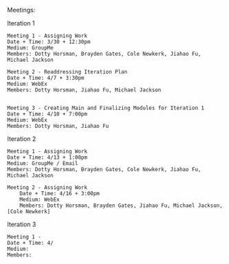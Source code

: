 Meetings: 

Iteration 1

    Meeting 1 - Assigning Work
    Date + Time: 3/30 + 12:30pm
    Medium: GroupMe
    Members: Dotty Horsman, Brayden Gates, Cole Newkerk, Jiahao Fu, Michael Jackson
    
    Meeting 2 - Readdressing Iteration Plan
    Date + Time: 4/7 + 3:30pm
    Medium: WebEx
    Members: Dotty Horsman, Jiahao Fu, Michael Jackson
    
    
    Meeting 3 - Creating Main and Finalizing Modules for Iteration 1
    Date + Time: 4/10 + 7:00pm
    Medium: WebEx
    Members: Dotty Horsman, Jiahao Fu
    
Iteration 2

    Meeting 1 - Assigning Work
    Date + Time: 4/13 + 1:00pm
    Medium: GroupMe / Email
    Members: Dotty Horsman, Brayden Gates, Cole Newkerk, Jiahao Fu, Michael Jackson
    
    Meeting 2 - Assigning Work
        Date + Time: 4/16 + 3:00pm
        Medium: WebEx
        Members: Dotty Horsman, Brayden Gates, Jiahao Fu, Michael Jackson, [Cole Newkerk]
    
Iteration 3

    Meeting 1 - 
    Date + Time: 4/
    Medium: 
    Members: 
    
    
    